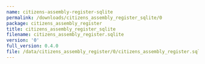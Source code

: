 ```yaml
---
name: citizens-assembly-register-sqlite
permalink: /downloads/citizens_assembly_register_sqlite/0
package: citizens_assembly_register
title: citizens_assembly_register_sqlite
filename: citizens_assembly_register.sqlite
version: '0'
full_version: 0.4.0
file: /data/citizens_assembly_register/0/citizens_assembly_register.sqlite
---
```

